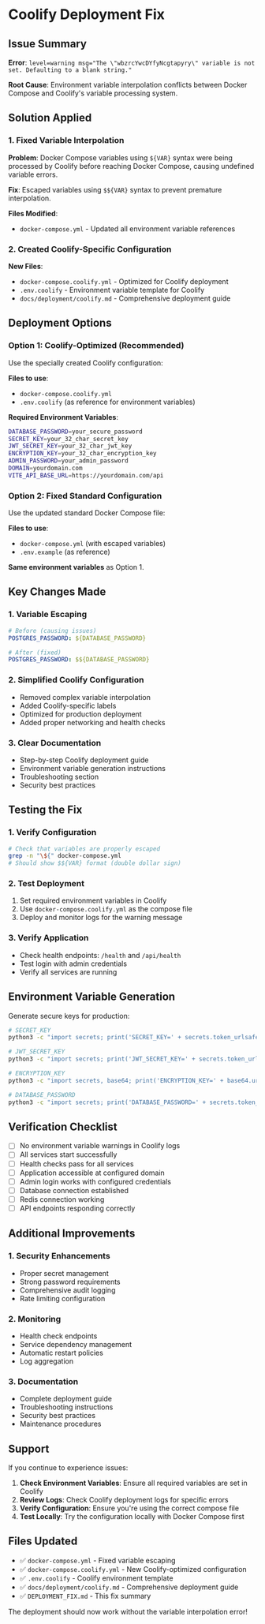 # Coolify Deployment Fix

## Issue Summary

**Error**: `level=warning msg="The \"wbzrcYwcDYfyNcgtapyry\" variable is not set. Defaulting to a blank string."`

**Root Cause**: Environment variable interpolation conflicts between Docker Compose and Coolify's variable processing system.

## Solution Applied

### 1. Fixed Variable Interpolation

**Problem**: Docker Compose variables using `${VAR}` syntax were being processed by Coolify before reaching Docker Compose, causing undefined variable errors.

**Fix**: Escaped variables using `$${VAR}` syntax to prevent premature interpolation.

**Files Modified**:
- `docker-compose.yml` - Updated all environment variable references

### 2. Created Coolify-Specific Configuration

**New Files**:
- `docker-compose.coolify.yml` - Optimized for Coolify deployment
- `.env.coolify` - Environment variable template for Coolify
- `docs/deployment/coolify.md` - Comprehensive deployment guide

## Deployment Options

### Option 1: Coolify-Optimized (Recommended)

Use the specially created Coolify configuration:

**Files to use**:
- `docker-compose.coolify.yml`
- `.env.coolify` (as reference for environment variables)

**Required Environment Variables**:
```bash
DATABASE_PASSWORD=your_secure_password
SECRET_KEY=your_32_char_secret_key
JWT_SECRET_KEY=your_32_char_jwt_key
ENCRYPTION_KEY=your_32_char_encryption_key
ADMIN_PASSWORD=your_admin_password
DOMAIN=yourdomain.com
VITE_API_BASE_URL=https://yourdomain.com/api
```

### Option 2: Fixed Standard Configuration

Use the updated standard Docker Compose file:

**Files to use**:
- `docker-compose.yml` (with escaped variables)
- `.env.example` (as reference)

**Same environment variables** as Option 1.

## Key Changes Made

### 1. Variable Escaping
```yaml
# Before (causing issues)
POSTGRES_PASSWORD: ${DATABASE_PASSWORD}

# After (fixed)
POSTGRES_PASSWORD: $${DATABASE_PASSWORD}
```

### 2. Simplified Coolify Configuration
- Removed complex variable interpolation
- Added Coolify-specific labels
- Optimized for production deployment
- Added proper networking and health checks

### 3. Clear Documentation
- Step-by-step Coolify deployment guide
- Environment variable generation instructions
- Troubleshooting section
- Security best practices

## Testing the Fix

### 1. Verify Configuration
```bash
# Check that variables are properly escaped
grep -n "\${" docker-compose.yml
# Should show $${VAR} format (double dollar sign)
```

### 2. Test Deployment
1. Set required environment variables in Coolify
2. Use `docker-compose.coolify.yml` as the compose file
3. Deploy and monitor logs for the warning message

### 3. Verify Application
- Check health endpoints: `/health` and `/api/health`
- Test login with admin credentials
- Verify all services are running

## Environment Variable Generation

Generate secure keys for production:

```bash
# SECRET_KEY
python3 -c "import secrets; print('SECRET_KEY=' + secrets.token_urlsafe(32))"

# JWT_SECRET_KEY
python3 -c "import secrets; print('JWT_SECRET_KEY=' + secrets.token_urlsafe(32))"

# ENCRYPTION_KEY
python3 -c "import secrets, base64; print('ENCRYPTION_KEY=' + base64.urlsafe_b64encode(secrets.token_bytes(32)).decode())"

# DATABASE_PASSWORD
python3 -c "import secrets; print('DATABASE_PASSWORD=' + secrets.token_urlsafe(16))"
```

## Verification Checklist

- [ ] No environment variable warnings in Coolify logs
- [ ] All services start successfully
- [ ] Health checks pass for all services
- [ ] Application accessible at configured domain
- [ ] Admin login works with configured credentials
- [ ] Database connection established
- [ ] Redis connection working
- [ ] API endpoints responding correctly

## Additional Improvements

### 1. Security Enhancements
- Proper secret management
- Strong password requirements
- Comprehensive audit logging
- Rate limiting configuration

### 2. Monitoring
- Health check endpoints
- Service dependency management
- Automatic restart policies
- Log aggregation

### 3. Documentation
- Complete deployment guide
- Troubleshooting instructions
- Security best practices
- Maintenance procedures

## Support

If you continue to experience issues:

1. **Check Environment Variables**: Ensure all required variables are set in Coolify
2. **Review Logs**: Check Coolify deployment logs for specific errors
3. **Verify Configuration**: Ensure you're using the correct compose file
4. **Test Locally**: Try the configuration locally with Docker Compose first

## Files Updated

- ✅ `docker-compose.yml` - Fixed variable escaping
- ✅ `docker-compose.coolify.yml` - New Coolify-optimized configuration
- ✅ `.env.coolify` - Coolify environment template
- ✅ `docs/deployment/coolify.md` - Comprehensive deployment guide
- ✅ `DEPLOYMENT_FIX.md` - This fix summary

The deployment should now work without the variable interpolation error!

